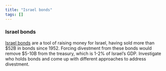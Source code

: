 ```yaml
---
title: "Israel bonds"
tags: []
---
```


### Israel bonds

[Israel bonds](https://littlesis.org/news/u-s-state-and-local-treasuries-hold-at-least-1-6-billion-in-israel-bonds/) are a tool of raising money for Israel, having sold more than \$52B in bonds since 1952. Forcing divestment from these bonds would remove \$5-10B from the treasury, which is 1-2% of Israel’s GDP. Investigate who holds bonds and come up with different approaches to address divestment.
